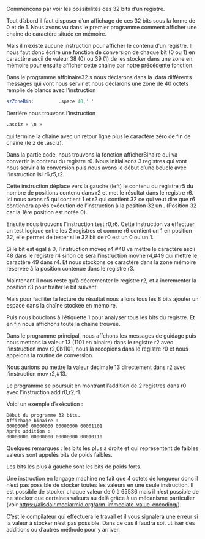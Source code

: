Commençons par voir les possibilités des 32 bits d’un registre.

Tout d’abord il faut disposer d’un affichage de ces 32 bits sous la forme de 0 et de 1. Nous avons vu dans le premier programme comment afficher une chaine de caractère située en mémoire.

Mais il n’existe aucune instruction pour afficher le contenu d’un registre. Il nous faut donc écrire une fonction de conversion de chaque bit (0 ou 1) en caractère ascii de valeur 38 (0) ou 39 (1) de les stocker dans une zone en mémoire pour ensuite afficher cette chaine par notre précédente fonction.

Dans le programme affbinaire32.s nous déclarons dans la .data différents messages qui vont nous servir et nous déclarons une zone de 40 octets remplie de blancs avec l’instruction 
```asm
szZoneBin:         .space 40,' '
```
Derrière nous trouvons l’instruction 
```asm
.asciz « \n »
```
qui termine la chaine avec un retour ligne plus le caractère zéro de fin de chaîne (le z de .asciz).

Dans la partie code, nous trouvons la fonction afficherBinaire qui va convertir le contenu du registre r0. Nous initialisons 3 registres qui vont nous servir à la conversion puis nous avons le début d’une boucle avec l’instruction lsl r6,r5,r2.

Cette instruction déplace vers la gauche (left) le contenu du registre r5 du nombre de positions contenu dans r2 et met le résultat dans le registre r6. Ici nous avons r5 qui contient 1 et r2 qui contient 32 ce qui veut dire que r6 contiendra après exécution de l’instruction à la position 32 un . (Position 32 car la 1ère position est notée 0).

Ensuite nous trouvons l’instruction test r0,r6. Cette instruction va effectuer un test logique entre les 2 registres et comme r6 contient un 1 en position 32, elle permet de tester si le 32 bit de r0 est un 0 ou un 1.

Si le bit est égal à 0, l’instruction moveq r4,#48   va mettre le caractère ascii 48 dans le registre r4 sinon ce sera l’instruction movne r4,#49  qui mettre le caractère 49 dans r4.
Et nous stockons ce caractère dans la zone mémoire réservée à la position contenue dans le registre r3.

Maintenant il nous reste qu’à décrementer le registre r2, et à incrementer la position r3 pour traiter le bit suivant.

Mais pour faciliter la lecture du résultat nous allons tous les 8 bits ajouter un espace dans la chaîne stockée en mémoire. 

Puis nous bouclons à l’étiquette 1 pour analyser tous les bits du registre. Et en fin nous affichons toute la chaîne trouvée.

Dans le programme principal, nous affchons les messages de guidage puis nous mettons la valeur 13 (1101 en binaire) dans le registre r2 avec l’instruction mov r2,0b1101, nous la recopions dans le registre r0 et nous appelons la routine de conversion.

Nous aurions pu mettre la valeur décimale 13 directement dans r2 avec l’instruction mov r2,#13.

 Le programme se poursuit en montrant l’addition de 2 registres dans r0 avec l’instruction add r0,r2,r1.
 
Voici un exemple d’exécution :
```
Début du programme 32 bits.
Affichage binaire :
00000000 00000000 00000000 00001101
Après addition :
00000000 00000000 00000000 00010110
```
Quelques remarques : les bits les plus à droite et qui représentent de faibles valeurs sont appelés bits de poids faibles. 

Les bits les plus à gauche sont les bits de poids forts.

Une instruction en langage machine ne fait que 4 octets de longueur donc il n’est pas possible de stocker toutes les valeurs en une seule instruction. Il est possible de stocker chaque valeur de 0 à 65536 mais il n’est possible de ne stocker que certaines valeurs au delà grâce à un mécanisme particulier (voir https://alisdair.mcdiarmid.org/arm-immediate-value-encoding/). 

C’est le compilateur qui effectuera le travail et il vous signalera une erreur si la valeur à stocker n’est pas possible. Dans ce cas il faudra soit utiliser des additions ou d’autres méthode pour y arriver.
 
